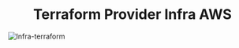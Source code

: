 <h1 align="center">Terraform Provider Infra AWS</h1>

![Infra-terraform](https://user-images.githubusercontent.com/53500244/136720397-3ed0d5ef-46cb-4057-9a7e-628a861d7bcf.JPG)
